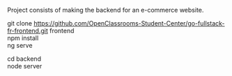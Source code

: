 Project consists of making the backend for an e-commerce website.  

git clone https://github.com/OpenClassrooms-Student-Center/go-fullstack-fr-frontend.git frontend  
npm install  
ng serve  

cd backend  
node server  
